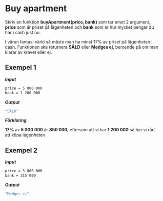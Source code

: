 # Buy apartment

Skriv en funktion **buyApartment(price, bank)** som tar emot 2 argument, **price** som är priset på lägenheten och **bank** som är hur mycket pengar du har i cash just nu.

I våran fantasi värld så måste man ha minst 17% av priset på lägenheten i cash. Funktionen ska returnera **SÅLD** eller **Medges ej**, beroende på om man klarar av kravet eller ej.

## Exempel 1

**_Input_**

```bash
price = 5 000 000
bank = 1 200 000
```

**_Output_**

```bash
"SÅLD"
```

**_Förklaring_**

**17%** av **5 000 000** är **850 000**, eftersom att vi har **1 200 000** så har vi råd att köpa lägenheten

## Exempel 2

**_Input_**

```bash
price = 3 000 000
bank = 315 000
```

**_Output_**

```bash
"Medges ej"
```
